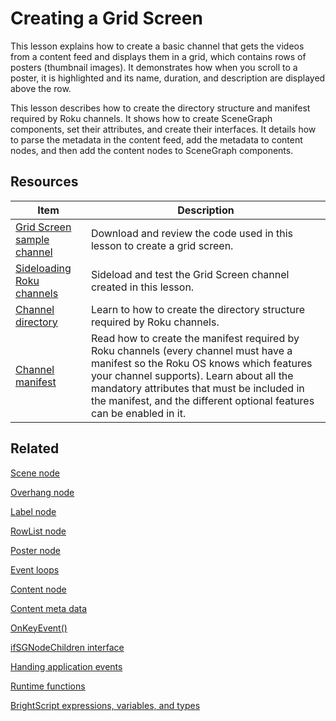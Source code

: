 # Creating a Grid Screen

This lesson explains how to create a basic channel that gets the videos from a content feed and displays them in a grid, which contains rows of posters (thumbnail images). It demonstrates how when you scroll to a poster, it is highlighted and its name, duration, and description are displayed above the row. 

This lesson describes how to create the directory structure and manifest required by Roku channels. It shows how to create SceneGraph components, set their attributes, and create their interfaces. It details how to parse the metadata in the content feed, add the metadata to content nodes, and then add the content nodes to SceneGraph components. 

## Resources

| Item                                                         | Description                                                  |
| ------------------------------------------------------------ | ------------------------------------------------------------ |
| [Grid Screen sample channel](https://github.com/rokudev/scenegraph-master-sample/tree/master/GridScreen) | Download and review the code used in this lesson to create a grid screen. |
| [Sideloading  Roku channels](https://developer.roku.com/docs/developer-programdeveloper-program/getting-started/developer-setup.md#step-2-accessing-the-development-application-installer) | Sideload and test the Grid Screen channel created in this lesson. |
| [Channel directory](https://developer.roku.com/docs/developer-programdeveloper-program/core-concepts/developing-scenegraph-applications.md) | Learn to how to create the directory structure required by Roku channels. |
| [Channel manifest](https://developer.roku.com/docs/developer-programdeveloper-program/getting-started/architecture/channel-manifest.md) | Read how to create the manifest required by Roku channels (every channel must have a manifest so the Roku OS knows which features your channel supports). Learn about all the mandatory attributes that must be included in the manifest,  and the different optional features can be enabled in it. |

## Related

[Scene node](https://developer.roku.com/docs/developer-programreferences/scenegraph/abstract-nodes/scene.md)

[Overhang node](https://developer.roku.com/docs/developer-programreferences/scenegraph/sliding-panels-nodes/overhang.md)

[Label node](https://developer.roku.com/docs/developer-programreferences/scenegraph/renderable-nodes/label.md)

[RowList node](https://developer.roku.com/docs/developer-programreferences/scenegraph/list-and-grid-nodes/rowlist.md)

[Poster node](https://developer.roku.com/docs/developer-programreferences/scenegraph/renderable-nodes/poster.md)

[Event loops](https://developer.roku.com/docs/developer-programdeveloper-program/core-concepts/event-loops.md)

[Content node](https://developer.roku.com/docs/developer-programreferences/scenegraph/control-nodes/contentnode.md)  

[Content meta data](https://developer.roku.com/docs/developer-programdeveloper-program/getting-started/architecture/content-metadata.md)

[OnKeyEvent()](https://developer.roku.com/docs/developer-programreferences/scenegraph/component-functions/onkeyevent.md)

[ifSGNodeChildren interface](https://developer.roku.com/docs/developer-programreferences/brightscript/interfaces/ifsgnodechildren.md)

[Handing application events](https://developer.roku.com/docs/developer-programdeveloper-program/core-concepts/handling-application-events.md)

[Runtime functions](https://developer.roku.com/docs/developer-programreferences/brightscript/language/runtime-functions.md)

[BrightScript expressions, variables, and types](https://developer.roku.com/docs/developer-programreferences/brightscript/language/expressions-variables-types.md)

